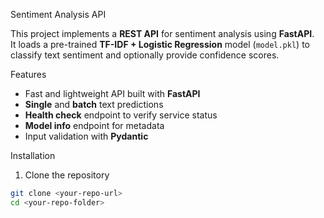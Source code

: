 Sentiment Analysis API

This project implements a **REST API** for sentiment analysis using **FastAPI**.  
It loads a pre-trained **TF-IDF + Logistic Regression** model (`model.pkl`) to classify text sentiment and optionally provide confidence scores.  

Features
- Fast and lightweight API built with **FastAPI**  
- **Single** and **batch** text predictions  
- **Health check** endpoint to verify service status  
- **Model info** endpoint for metadata  
- Input validation with **Pydantic**  

Installation

1. Clone the repository
```bash
git clone <your-repo-url>
cd <your-repo-folder>


